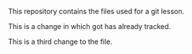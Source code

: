 This repository contains the files used for a git lesson.

This is a change in which got has already tracked.

This is a third change to the file.
